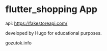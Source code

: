 # flutter_shopping App

api:
https://fakestoreapi.com/

developed by Hugo for educational purposes.

gozutok.info
